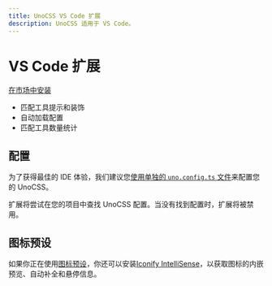 ```yaml
---
title: UnoCSS VS Code 扩展
description: UnoCSS 适用于 VS Code。
---
```


# VS Code 扩展

[在市场中安装](https://marketplace.visualstudio.com/items?itemName=antfu.unocss)

- 匹配工具提示和装饰
- 自动加载配置
- 匹配工具数量统计

## 配置

为了获得最佳的 IDE 体验，我们建议您[使用单独的 `uno.config.ts` 文件](/guide/config-file)来配置您的 UnoCSS。

扩展将尝试在您的项目中查找 UnoCSS 配置。当没有找到配置时，扩展将被禁用。

## 图标预设

如果你正在使用[图标预设](/presets/icons)，你还可以安装[Iconify IntelliSense](https://marketplace.visualstudio.com/items?itemName=antfu.iconify)，以获取图标的内嵌预览、自动补全和悬停信息。
